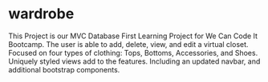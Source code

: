 # wardrobe
This Project is our MVC Database First Learning Project for We Can Code It Bootcamp.
The user is able to add, delete, view, and edit a virtual closet. Focused on four types of clothing: Tops, Bottoms, Accessories, and Shoes.
Uniquely styled views add to the features. Including an updated navbar, and additional bootstrap components. 
